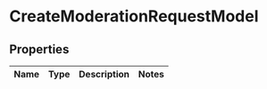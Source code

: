 
# CreateModerationRequestModel

## Properties
| Name | Type | Description | Notes |
| ------------ | ------------- | ------------- | ------------- |



